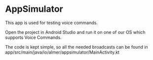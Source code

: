 # AppSimulator

This app is used for testing voice commands.

Open the project in Android Studio and run it on one of our OS which supports Voice Commands.

The code is kept simple, so all the needed broadcasts can be found in app/src/main/java/io/almer/appsimulator/MainActivity.kt 
